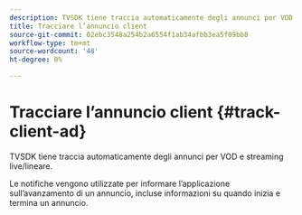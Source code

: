 ```yaml
---
description: TVSDK tiene traccia automaticamente degli annunci per VOD e streaming live/lineare.
title: Tracciare l’annuncio client
source-git-commit: 02ebc3548a254b2a6554f1ab34afbb3ea5f09bb8
workflow-type: tm+mt
source-wordcount: '48'
ht-degree: 0%

---
```


# Tracciare l’annuncio client {#track-client-ad}

TVSDK tiene traccia automaticamente degli annunci per VOD e streaming live/lineare.

Le notifiche vengono utilizzate per informare l’applicazione sull’avanzamento di un annuncio, incluse informazioni su quando inizia e termina un annuncio.
